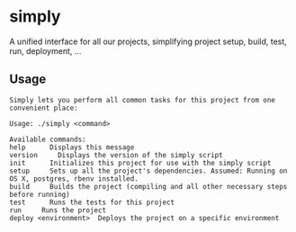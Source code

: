 # simply
A unified interface for all our projects, simplifying project setup, build, test, run, deployment, ...


## Usage

```
Simply lets you perform all common tasks for this project from one convenient place:

Usage: ./simply <command>

Available commands:
help      Displays this message
version     Displays the version of the simply script
init      Initializes this project for use with the simply script
setup     Sets up all the project's dependencies. Assumed: Running on OS X, postgres, rbenv installed.
build     Builds the project (compiling and all other necessary steps before running)
test      Runs the tests for this project
run     Runs the project
deploy <environment>  Deploys the project on a specific environment
```
